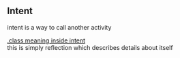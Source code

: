 ## Intent

intent is a way to call another activity

[.class meaning inside intent](https://stackoverflow.com/questions/40286470/android-java-dot-class-syntax-mainactivity-class-getsimplename)  
this is simply reflection which describes details about itself

